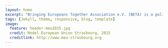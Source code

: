 ```yaml
---
layout: home
excerpt: "Bringing Europeans Together Association e.V. (BETA) is a politically independent and non-profit association supporting the organisation of EU politics simulations."
tags: [Jekyll, theme, responsive, blog, template]
image:
  feature: header-meu2015.jpg
  credit: Model European Union Strasbourg, 2015
  creditlink: http://www.meu-strasbourg.org
---
```

